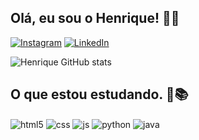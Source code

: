 ## Olá, eu sou o Henrique! 👋👋
[![Instagram](https://img.shields.io/badge/Instagram-E4405F?style=for-the-badge&logo=instagram&logoColor=white)](https://instagram.com/_henrique.belo)
[![LinkedIn](https://img.shields.io/badge/LinkedIn-0077b5?style=for-the-badge&logo=linkedin&logoColor=white)](https://www.linkedin.com/in/henrique-de-moraes-75a711278/)

![Henrique GitHub stats](https://github-readme-stats.vercel.app/api?username=henrique-bees&show_icons=true&theme=dark&count_private=true)
## O que estou estudando. 📖📚
<div style="display: inline_block">
  <img align="center" alt="html5" src="https://img.shields.io/badge/HTML5-E34F26?style=for-the-badge&logo=html5&logoColor=white" />
  <img align="center" alt="css" src="https://img.shields.io/badge/CSS3-1572B6?style=for-the-badge&logo=css3&logoColor=white" />
  <img align="center" alt="js" src="https://img.shields.io/badge/JavaScript-F7DF1E?style=for-the-badge&logo=javascript&logoColor=black" />
  <img align="center" alt="python" src="https://img.shields.io/badge/Python-3776ab?style=for-the-badge&logo=python&logoColor=white" />
  <img align="center" alt="java" src="https://img.shields.io/badge/Java-ED8B00?style=for-the-badge&logo=openjdk&logoColor=white" />
</div><br/>
  
